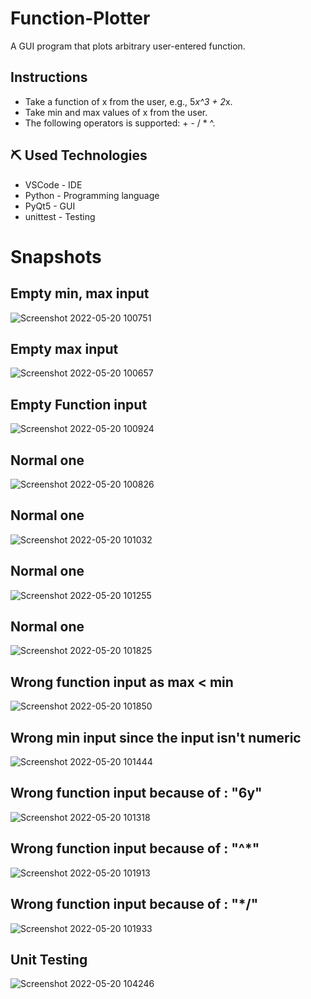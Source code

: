 # Function-Plotter
 A GUI program that plots arbitrary user-entered function.

## Instructions

- Take a function of x from the user, e.g., 5*x^3 + 2*x.
- Take min and max values of x from the user.
- The following operators is supported: + - / * ^.

## ⛏️ Used Technologies

- VSCode - IDE
- Python - Programming language
- PyQt5 - GUI
- unittest - Testing

# Snapshots
## Empty min, max input

![Screenshot 2022-05-20 100751](https://user-images.githubusercontent.com/61321123/169486416-9bf3f735-2a17-49eb-926d-ba3077c6fdbf.png)


## Empty max input

![Screenshot 2022-05-20 100657](https://user-images.githubusercontent.com/61321123/169486411-685a65d7-8dd5-40c7-895f-78dbf39abf9c.png)


## Empty Function input

![Screenshot 2022-05-20 100924](https://user-images.githubusercontent.com/61321123/169486421-4acd9f11-ca17-4915-8450-e23c10d9f383.png)


## Normal one 

![Screenshot 2022-05-20 100826](https://user-images.githubusercontent.com/61321123/169486419-21ba4bf7-39ec-4b81-afb5-feb4bbd626c5.png)

## Normal one 

![Screenshot 2022-05-20 101032](https://user-images.githubusercontent.com/61321123/169486423-1b4e7f70-b3df-48df-a14d-543af9facb27.png)

## Normal one 

![Screenshot 2022-05-20 101255](https://user-images.githubusercontent.com/61321123/169486427-514ecb7f-e134-402b-bcf7-3b879d815c24.png)


## Normal one 

![Screenshot 2022-05-20 101825](https://user-images.githubusercontent.com/61321123/169486434-f7fcee50-0884-4204-9e7e-cf968408451a.png)


## Wrong function input as max < min

![Screenshot 2022-05-20 101850](https://user-images.githubusercontent.com/61321123/169486436-8f1fb050-9d77-4c93-9854-20d4ad8cdb60.png)


## Wrong min input since the input isn't numeric

![Screenshot 2022-05-20 101444](https://user-images.githubusercontent.com/61321123/169486431-7ad43513-0869-4636-baa2-fe763ed817f6.png)


## Wrong function input because of : "6y"

![Screenshot 2022-05-20 101318](https://user-images.githubusercontent.com/61321123/169486429-38c577e4-39e6-468d-bec0-cb9334523550.png)


## Wrong function input because of : "^*"

![Screenshot 2022-05-20 101913](https://user-images.githubusercontent.com/61321123/169486439-219dc4f0-2635-4384-8ecc-1fd6714b4a94.png)


## Wrong function input because of : "*/"

![Screenshot 2022-05-20 101933](https://user-images.githubusercontent.com/61321123/169486405-2983c6e7-7bca-48f9-9368-6207f7d483ba.png)




## Unit Testing

![Screenshot 2022-05-20 104246](https://user-images.githubusercontent.com/61321123/169490205-8986fa44-fa07-4a22-bbf9-b16ddce8fc43.png)
